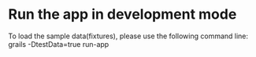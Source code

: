 Run the app in development mode
===============================
To load the sample data(fixtures), please use the following command line:
	grails -DtestData=true run-app